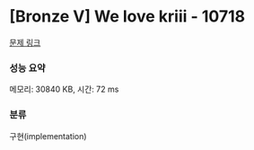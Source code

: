 # [Bronze V] We love kriii - 10718 

[문제 링크](https://www.acmicpc.net/problem/10718) 

### 성능 요약

메모리: 30840 KB, 시간: 72 ms

### 분류

구현(implementation)

